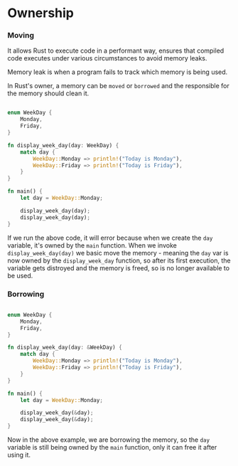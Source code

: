 # Ownership

### Moving 

It allows Rust to execute code in a performant way, ensures that compiled code executes under various circumstances to avoid memory leaks.


Memory leak is when a program fails to track which memory is being used.

In Rust's owner, a memory can be `moved` or `borrowed` and the responsible for the memory should clean it.


```rust

enum WeekDay {
    Monday,
    Friday,
}

fn display_week_day(day: WeekDay) {
    match day {
        WeekDay::Monday => println!("Today is Monday"),
        WeekDay::Friday => println!("Today is Friday"),
    }
}

fn main() {
    let day = WeekDay::Monday;

    display_week_day(day);
    display_week_day(day);
}

```

If we run the above code, it will error because when we create the `day` variable, it's owned by the `main` function. When we invoke `display_week_day(day)` we basic move the memory - meaning the `day` var is now owned by the `display_week_day` function, so after its first execution, the variable gets distroyed and the memory is freed, so is no longer available to be used.

### Borrowing 

```rust

enum WeekDay {
    Monday,
    Friday,
}

fn display_week_day(day: &WeekDay) {
    match day {
        WeekDay::Monday => println!("Today is Monday"),
        WeekDay::Friday => println!("Today is Friday"),
    }
}

fn main() {
    let day = WeekDay::Monday;

    display_week_day(&day);
    display_week_day(&day);
}

```

Now in the above example, we are borrowing the memory, so the `day` variable is still being owned by the `main` function, only it can free it after using it.